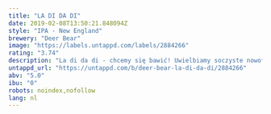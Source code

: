 ```yaml
---
title: "LA DI DA DI"
date: 2019-02-08T13:50:21.848094Z
style: "IPA - New England"
brewery: "Deer Bear"
image: "https://labels.untappd.com/labels/2884266"
rating: "3.74"
description: "La di da di - chcemy się bawić! Uwielbiamy soczyste nowofalowe IPY, pełne smaku i aromatu najlepszych amerykańskich i australijskich chmieli! Jak się bawić to się bawić - nie żałowaliśmy niczego - absurdalnie duża ilość chmielu, angielskie drożdże i spory udział płatków, by stworzyć owocowy koktajl dla każdego beer geeka. Tak powstaje legenda."
untappd_url: "https://untappd.com/b/deer-bear-la-di-da-di/2884266"
abv: "5.0"
ibu: "0"
robots: noindex,nofollow
lang: nl
---
```

